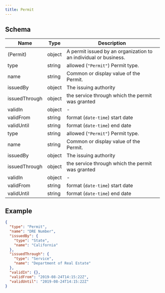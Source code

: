 ```yaml
---
title: Permit
---
```

## Schema

| Name | Type | Description |
|---|---|---|
| (Permit) | object | A permit issued by an organization to an individual or business. |
| type | string | allowed (`"Permit"`) Permit type. |
| name | string | Common or display value of the Permit. |
| issuedBy | object | The issuing authority |
| issuedThrough | object | the service through which the permit was granted |
| validIn | object | - |
| validFrom | string | format (`date-time`) start date |
| validUntil | string | format (`date-time`) end date |
| type | string | allowed (`"Permit"`) Permit type. |
| name | string | Common or display value of the Permit. |
| issuedBy | object | The issuing authority |
| issuedThrough | object | the service through which the permit was granted |
| validIn | object | - |
| validFrom | string | format (`date-time`) start date |
| validUntil | string | format (`date-time`) end date |

## Example



```json
{
  "type": "Permit",
  "name": "DRE Number",
  "issuedBy": {
    "type": "State",
    "name": "California"
  },
  "issuedThrough": {
    "type": "Service",
    "name": "Department of Real Estate"
  },
  "validIn": {},
  "validFrom": "2019-08-24T14:15:22Z",
  "validUntil": "2019-08-24T14:15:22Z"
}
```
